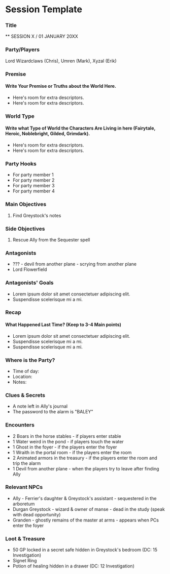# Session Template
### **Title**

** SESSION X / 01 JANUARY 20XX

### Party/Players

Lord Wizardclaws (Chris), Umren (Mark), Xyzal (Erik)

### Premise

#### Write Your Premise or Truths about the World Here.

- Here's room for extra descriptors.
- Here's room for extra descriptors.

### World Type

#### Write what Type of World the Characters Are Living in here (Fairytale, Heroic, Noblebright, Gilded, Grimdark).

- Here's room for extra descriptors.
- Here's room for extra descriptors.

### Party Hooks

- For party member 1
- For party member 2
- For party member 3
- For party member 4

### Main Objectives

1. Find Greystock's notes

### Side Objectives

1. Rescue Ally from the Sequester spell

### Antagonists

- ??? - devil from another plane - scrying from another plane
- Lord Flowerfield

### Antagonists' Goals

- Lorem ipsum dolor sit amet consectetuer adipiscing elit.
- Suspendisse scelerisque mi a mi.

### Recap

#### What Happened Last Time? (Keep to 3-4 Main points)

- Lorem ipsum dolor sit amet consectetuer adipiscing elit.
- Suspendisse scelerisque mi a mi.
- Suspendisse scelerisque mi a mi.

### Where is the Party?

- Time of day:
- Location:
- Notes:

### Clues & Secrets

- A note left in Ally's journal
- The password to the alarm is "BALEY"

### Encounters

- 2 Boars in the horse stables - if players enter stable
- 1 Water weird in the pond - if players touch the water
- 1 Ghost in the foyer - if the players enter the foyer
- 1 Wraith in the portal room - if the players enter the room
- 2 Animated armors in the treasury - if the players enter the room and trip the alarm
- 1 Devil from another plane - when the players try to leave after finding Ally

### Relevant NPCs

- Ally - Ferrier's daughter & Greystock's assistant - sequestered in the arboretum
- Durgan Greystock - wizard & owner of manse - dead in the study (speak with dead opportunity)
- Granden - ghostly remains of the master at arms - appears when PCs enter the foyer

### Loot & Treasure

- 50 GP locked in a secret safe hidden in Greystock's bedroom (DC: 15 Investigation)
- Signet Ring
- Potion of healing hidden in a drawer (DC: 12 Investigation)
